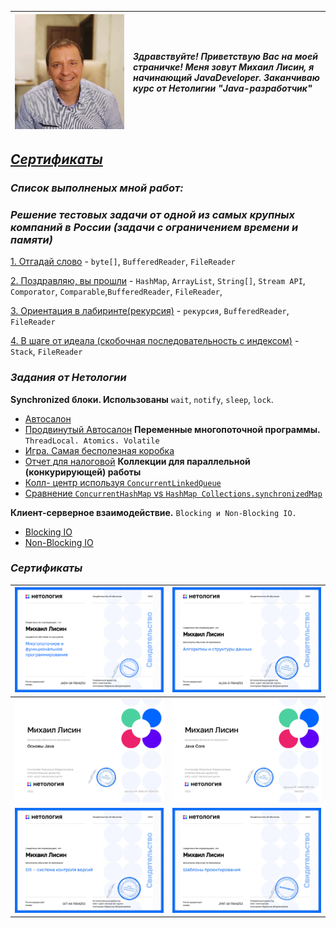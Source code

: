 |![image](images/hh.jpg) | ***Здравствуйте! Приветствую Вас на моей страничке! Меня зовут Михаил Лисин, я начинающий JavaDeveloper. Заканчиваю курс от Нетолигии "Java-разработчик"***
|---|:---|

## [***Сертификаты***](#Сертификаты)
### ***Cписок выполненых мной работ:***
### ***Решение тестовых задачи от одной из самых крупных компаний в России (задачи с ограничением времени и памяти)***

[1. Отгадай слово](https://github.com/MsLFox/YandexTests/tree/master/Test1/src) -   `byte[]`, `BufferedReader`, `FileReader`

[2. Поздравляю, вы прошли](https://github.com/MsLFox/YandexTests/tree/master/Test2/src) - `HashMap`, `ArrayList`, `String[]`, `Stream API`, `Comporator`, `Comparable`,`BufferedReader`, `FileReader`, 

[3. Ориентация в лабиринте(рекурсия)](https://github.com/MsLFox/YandexTests/tree/master/Test4/src) - `рекурсия`, `BufferedReader`, `FileReader`

[4. В шаге от идеала (скобочная последовательность с индексом)](https://github.com/MsLFox/YandexTests/tree/master/Test5/src) - `Stack`, `FileReader`

### ***Задания от Нетологии***
**Synchronized блоки. Использованы** `wait`, `notify`, `sleep`, `lock`.
- [Автосалон](https://github.com/MsLFox/Synchronization.git)
- [Продвинутый Автосалон](https://github.com/MsLFox/Synchronization.git)
**Переменные многопоточной программы.** `ThreadLocal. Atomics. Volatile`
- [Игра. Самая бесполезная коробка](https://github.com/MsLFox/ThreadLocal.Atomics.Volatile.git)
- [Отчет для налоговой](https://github.com/MsLFox/ThreadLocal.Atomics.Volatile.git)
**Коллекции для параллельной (конкурирующей) работы**
- [Колл- центр используя `ConcurrentLinkedQueue`](https://github.com/MsLFox/ConcurrentCollectionsTask1.git)
- [Сравнение `ConcurrentHashMap` vs `HashMap Collections.synchronizedMap`](https://github.com/MsLFox/ConcurrentCollectionsTask2.git)

**Клиент-серверное взаимодействие.** `Blocking и Non-Blocking IO.`
- [Blocking IO](https://github.com/MsLFox/ClientServerTask1.git)
- [Non-Blocking IO](https://github.com/MsLFox/ClientServerTask2.git)

<a name="Сертификаты"></a>
### ***Сертификаты***


|![image](images/MultiThread_certificate.jpg)|![image](images/certificate_Algo.jpg)|
|---|---|
|![image](images/certificate_JavaBase.jpg)|![image](images/certificate_JavaCore.jpg)|
|![image](images/certificate_Git.jpg)|![image](images/certificate_Patterns.jpg)|
